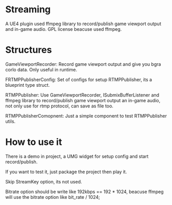 # Streaming
A UE4 plugin used ffmpeg library to record/publish game viewport output and in-game audio.
GPL license beacuse used ffmpeg.

# Structures
GameViewportRecorder: Record game viewport output and give you bgra corlo data. Only useful in runtime.


FRTMPPublisherConfig: Set of configs for setup RTMPPublisher, its a blueprint type struct.


RTMPPublisher: Use GameViewportRecorder, ISubmixBufferListener and ffmpeg library to record/publish game viewport output an in-game audio, not only use for rtmp protocol, can save
as file too.


RTMPPublisherComopnent: Just a simple component to test RTMPPublisher utils.


# How to use it
There is a demo in project, a UMG widget for setup config and start record/publish.

If you want to test it, just package the project then play it.

Skip StreamKey option, its not used.

Bitrate option should be write like 192kbps == 192 * 1024, beacuse ffmpeg will use the bitrate option like bit_rate / 1024;

